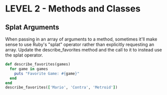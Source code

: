 LEVEL 2 - Methods and Classes
=============================

Splat Arguments
---------------------

When passing in an array of arguments to a method, sometimes it'll make sense to use Ruby's "splat" operator rather than explicitly requesting an array. Update the describe_favorites method and the call to it to instead use the splat operator.

```ruby
def describe_favorites(games)
  for game in games
    puts "Favorite Game: #{game}"
  end
end
describe_favorites(['Mario', 'Contra', 'Metroid'])
```
